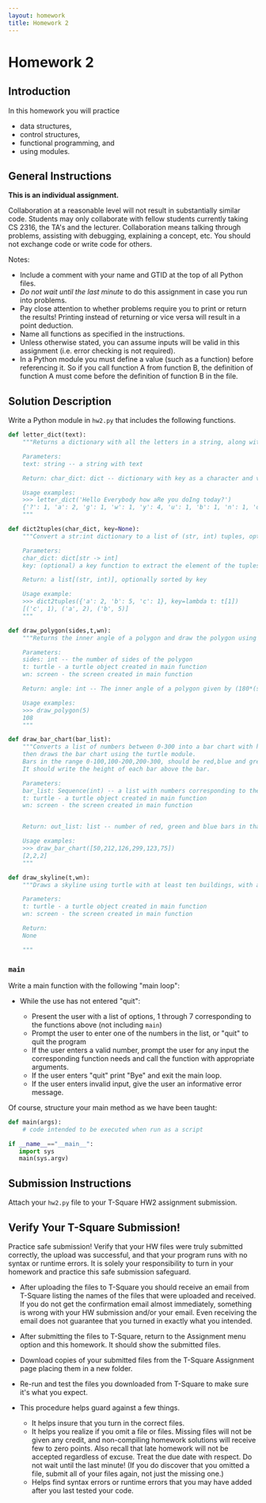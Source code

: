 ```yaml
---
layout: homework
title: Homework 2
---
```


# Homework 2

## Introduction

In this homework you will practice

- data structures,
- control structures,
- functional programming, and
- using modules.

## General Instructions

**This is an individual assignment.**

Collaboration at a reasonable level will not result in substantially similar code. Students may only collaborate with fellow students currently taking CS 2316, the TA's and the lecturer. Collaboration means talking through problems, assisting with debugging, explaining a concept, etc. You should not exchange code or write code for others.

Notes:

- Include a comment with your name and GTID at the top of all Python files.
- *Do not wait until the last minute* to do this assignment in case you run into problems.
- Pay close attention to whether problems require you to print or return the results! Printing instead of returning or vice versa will result in a point deduction.
- Name all functions as specified in the instructions.
- Unless otherwise stated, you can assume inputs will be valid in this assignment (i.e. error checking is not required).
- In a Python module you must define a value (such as a function) before referencing it. So if you call function A from function B, the definition of function A must come before the definition of function B in the file.

## Solution Description

Write a Python module in `hw2.py` that includes the following functions.

```Python
def letter_dict(text):
	"""Returns a dictionary with all the letters in a string, along with how many times they appear.

	Parameters:
	text: string -- a string with text

	Return: char_dict: dict -- dictionary with key as a character and value as the number of times it appears

	Usage examples:
	>>> letter_dict('Hello Everybody how aRe you doIng today?')
	{'?': 1, 'a': 2, 'g': 1, 'w': 1, 'y': 4, 'u': 1, 'b': 1, 'n': 1, 'o': 6, 'v': 1, 'd': 3, ' ': 6, 'e': 4, 't': 1, 'r': 2, 'l': 2, 'i': 1, 'h': 2}
	"""
```

```Python
def dict2tuples(char_dict, key=None):
	"""Convert a str:int dictionary to a list of (str, int) tuples, optionally sorted

	Parameters:
    char_dict: dict[str -> int]
    key: (optional) a key function to extract the element of the tuples by which to sort

	Return: a list[(str, int)], optionally sorted by key

    Usage example:
    >>> dict2tuples({'a': 2, 'b': 5, 'c': 1}, key=lambda t: t[1])
    [('c', 1), ('a', 2), ('b', 5)]
	"""
```

```Python
def draw_polygon(sides,t,wn):
	"""Returns the inner angle of a polygon and draw the polygon using turtle.

	Parameters:
	sides: int -- the number of sides of the polygon
	t: turtle - a turtle object created in main function
	wn: screen - the screen created in main function

	Return: angle: int -- The inner angle of a polygon given by (180*(sides-2))/sides

	Usage examples:
	>>> draw_polygon(5)
	108
	"""
```

```Python
def draw_bar_chart(bar_list):
	"""Converts a list of numbers between 0-300 into a bar chart with heights corresponding to the numbers
	then draws the bar chart using the turtle module.
	Bars in the range 0-100,100-200,200-300, should be red,blue and green respecitvely.
	It should write the height of each bar above the bar.

	Parameters:
	bar_list: Sequence(int) -- a list with numbers corresponding to the heights of each bar in a barchart
	t: turtle - a turtle object created in main function
	wn: screen - the screen created in main function


	Return: out_list: list -- number of red, green and blue bars in that order

	Usage examples:
	>>> draw_bar_chart([50,212,126,299,123,75])
	[2,2,2]
	"""
```

```Python
def draw_skyline(t,wn):
	"""Draws a skyline using turtle with at least ten buildings, with at least three different styles.

	Parameters:
	t: turtle - a turtle object created in main function
    wn: screen - the screen created in main function

    Return:
    None

    """
```

### `main`

Write a main function with the following "main loop":

- While the use has not entered "quit":

    - Present the user with a list of options, 1 through 7 corresponding to the functions above (not including `main`)
    - Prompt the user to enter one of the numbers in the list, or "quit" to quit the program
    - If the user enters a valid number, prompt the user for any input the corresponding function needs and call the function with appropriate arguments.
    - If the user enters "quit" print "Bye" and exit the main loop.
    - If the user enters invalid input, give the user an informative error message.


Of course, structure your main method as we have been taught:

```Python
def main(args):
    # code intended to be executed when run as a script

if __name__=="__main__":
   import sys
   main(sys.argv)
```


## Submission Instructions

Attach your `hw2.py` file to your T-Square HW2 assignment submission.

## Verify Your T-Square Submission!

Practice safe submission! Verify that your HW files were truly submitted correctly, the upload was successful, and that your program runs with no syntax or runtime errors. It is solely your responsibility to turn in your homework and practice this safe submission safeguard.

- After uploading the files to T-Square you should receive an email from T-Square listing the names of the files that were uploaded and received. If you do not get the confirmation email almost immediately, something is wrong with your HW submission and/or your email. Even receiving the email does not guarantee that you turned in exactly what you intended.
- After submitting the files to T-Square, return to the Assignment menu option and this homework. It should show the submitted files.
- Download copies of your submitted files from the T-Square Assignment page placing them in a new folder.
- Re-run and test the files you downloaded from T-Square to make sure it's what you expect.
- This procedure helps guard against a few things.

    - It helps insure that you turn in the correct files.
    - It helps you realize if you omit a file or files. Missing files will not be given any credit, and non-compiling homework solutions will receive few to zero points. Also recall that late homework will not be accepted regardless of excuse. Treat the due date with respect.  Do not wait until the last minute! (If you do discover that you omitted a file, submit all of your files again, not just the missing one.)
    - Helps find syntax errors or runtime errors that you may have added after you last tested your code.
